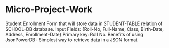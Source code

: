 # Micro-Project-Work
Student Enrollment Form that will store data in STUDENT-TABLE relation of SCHOOL-DB database. Input Fields: {Roll-No, Full-Name, Class, Birth-Date, Address, Enrollment-Date}  Primary key: Roll No.  Benefits of using JsonPowerDB : Simplest way to retrieve data in a JSON format. 
